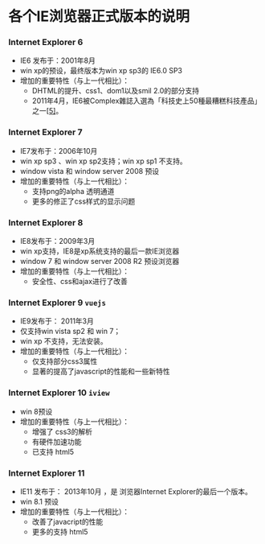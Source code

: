 # 各个IE浏览器正式版本的说明

### Internet  Explorer 6

- IE6 发布于：2001年8月
- win xp的预设，最终版本为win xp sp3的  IE6.0 SP3 
- 增加的重要特性（与上一代相比）：
  - DHTML的提升、css1、dom1以及smil 2.0的部分支持
  - 2011年4月，IE6被Complex雜誌入選為「科技史上50種最糟糕科技產品」之一[[5\]](https://zh.wikipedia.org/wiki/Internet_Explorer_6#cite_note-5)。

### Internet Explorer 7

- IE7发布于：2006年10月
- win xp sp3 、win xp sp2支持；win xp sp1 不支持。
- window vista 和 window server 2008 预设
- 增加的重要特性（与上一代相比）：
  - 支持png的alpha 透明通道
  - 更多的修正了css样式的显示问题

### Internet Explorer 8

- IE8发布于：2009年3月
- win xp支持，IE8是xp系统支持的最后一款IE浏览器
- window 7 和 window server 2008 R2 预设浏览器
- 增加的重要特性（与上一代相比）：
  - 安全性、css和ajax进行了改善

### Internet Explorer 9     `vuejs`

- IE9发布于： 2011年3月
- 仅支持win vista sp2 和 win 7；
- win xp 不支持，无法安装。
- 增加的重要特性（与上一代相比）：
  - 仅支持部分css3属性
  - 显著的提高了javascript的性能和一些新特性

### Internet Explorer 10   `iview`

- win 8预设
- 增加的重要特性（与上一代相比）：
  - 增强了 css3的解析
  - 有硬件加速功能
  - 已支持 html5

### Internet Explorer 11

- IE11 发布于： 2013年10月 ，是 浏览器Internet Explorer的最后一个版本。
- win 8.1 预设
- 增加的重要特性（与上一代相比）：
  - 改善了javacript的性能
  - 更多的支持 html5


